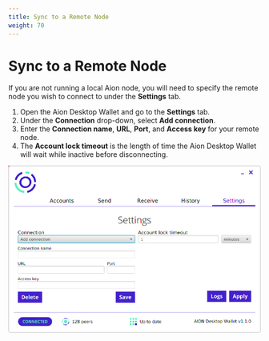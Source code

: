```yaml
---
title: Sync to a Remote Node
weight: 70
---
```


# Sync to a Remote Node

If you are not running a local Aion node, you will need to specify the remote node you wish to connect to under the **Settings** tab.

1. Open the Aion Desktop Wallet and go to the **Settings** tab.
2. Under the **Connection** drop-down, select **Add connection**.
3. Enter the **Connection name**, **URL**, **Port**, and **Access key** for your remote node.
4. The **Account lock timeout** is the length of time the Aion Desktop Wallet will wait while inactive before disconnecting.

![Syncing to a remote node tab](/tokens/aion-desktop-wallet/images/syncing-to-a-remote-node.png)